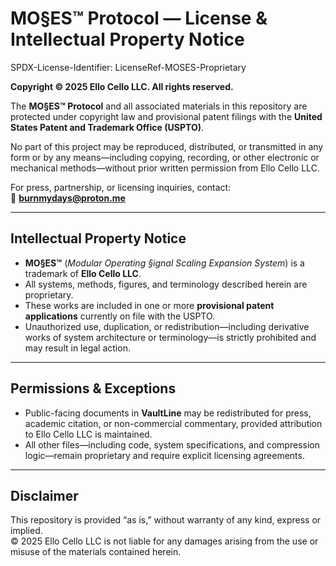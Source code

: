 # MO§ES™ Protocol — License & Intellectual Property Notice  

SPDX-License-Identifier: LicenseRef-MOSES-Proprietary  

**Copyright © 2025 Ello Cello LLC. All rights reserved.**  

The **MO§ES™ Protocol** and all associated materials in this repository are protected under copyright law and provisional patent filings with the **United States Patent and Trademark Office (USPTO)**.  

No part of this project may be reproduced, distributed, or transmitted in any form or by any means—including copying, recording, or other electronic or mechanical methods—without prior written permission from Ello Cello LLC.  

For press, partnership, or licensing inquiries, contact:  
📩 **burnmydays@proton.me**  

---

## Intellectual Property Notice

- **MO§ES™** (*Modular Operating §ignal Scaling Expansion System*) is a trademark of **Ello Cello LLC**.  
- All systems, methods, figures, and terminology described herein are proprietary.  
- These works are included in one or more **provisional patent applications** currently on file with the USPTO.  
- Unauthorized use, duplication, or redistribution—including derivative works of system architecture or terminology—is strictly prohibited and may result in legal action.  

---

## Permissions & Exceptions

- Public-facing documents in **VaultLine** may be redistributed for press, academic citation, or non-commercial commentary, provided attribution to Ello Cello LLC is maintained.  
- All other files—including code, system specifications, and compression logic—remain proprietary and require explicit licensing agreements.  

---

## Disclaimer  

This repository is provided “as is,” without warranty of any kind, express or implied.  
© 2025 Ello Cello LLC is not liable for any damages arising from the use or misuse of the materials contained herein.  

